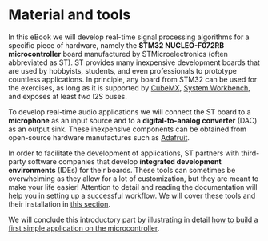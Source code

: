 # Material and tools

In this eBook we will develop real-time signal processing algorithms for a specific piece of hardware, namely the **STM32 NUCLEO-F072RB microcontroller** board manufactured by STMicroelectronics \(often abbreviated as ST\). ST provides many inexpensive development boards that are used by hobbyists, students, and even professionals to prototype countless applications. In principle, any board from STM32 can be used for the exercises, as long as it is supported by [CubeMX](https://www.st.com/en/development-tools/stm32cubemx.html), [System Workbench](https://www.st.com/en/development-tools/sw4stm32.html), and exposes at least _two_ I2S buses.

To develop real-time audio applications we will connect the ST board to a **microphone** as an input source and to a **digital-to-analog converter** \(DAC\) as an output sink. These inexpensive components can be obtained from open-source hardware manufactures such as [Adafruit](https://www.adafruit.com/). 

In order to facilitate the development of applications, ST partners with third-party software companies that develop **integrated development environments** \(IDEs\) for their boards. These tools can sometimes be overwhelming as they allow for a lot of customization, but they are meant to make your life easier! Attention to detail and reading the documentation will help you in setting up a successful workflow. We will cover these tools and their installation in [this section](software/).

We will conclude this introductory part by illustrating in detail [how to build a first simple application on the microcontroller](../instructions.md).

